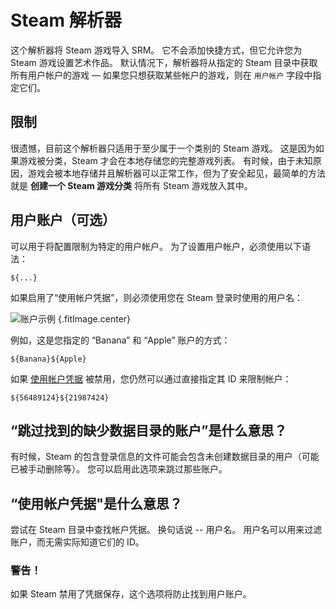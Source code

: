 # Steam 解析器

这个解析器将 Steam 游戏导入 SRM。 它不会添加快捷方式，但它允许您为 Steam 游戏设置艺术作品。 默认情况下，解析器将从指定的 Steam 目录中获取所有用户帐户的游戏 &mdash; 如果您只想获取某些帐户的游戏，则在 `用户帐户` 字段中指定它们。

## 限制
很遗憾，目前这个解析器只适用于至少属于一个类别的 Steam 游戏。 这是因为如果游戏被分类，Steam 才会在本地存储您的完整游戏列表。 有时候，由于未知原因，游戏会被本地存储并且解析器可以正常工作，但为了安全起见，最简单的方法就是 **创建一个 Steam 游戏分类** 将所有 Steam 游戏放入其中。

## 用户账户（可选）

可以用于将配置限制为特定的用户帐户。 为了设置用户帐户，必须使用以下语法：
```
${...}
```
如果启用了“使用帐户凭据”，则必须使用您在 Steam 登录时使用的用户名：

![账户示例](../../../assets/images/user-account-example.png) {.fitImage.center}

例如，这是您指定的 “Banana” 和 “Apple” 账户的方式：

```
${Banana}${Apple}
```

如果 [使用帐户凭据](#what-does-use-account-credentials-do) 被禁用，您仍然可以通过直接指定其 ID 来限制帐户：

```
${56489124}${21987424}
```

## “跳过找到的缺少数据目录的账户”是什么意思？

有时候，Steam 的包含登录信息的文件可能会包含未创建数据目录的用户（可能已被手动删除等）。 您可以启用此选项来跳过那些账户。

## “使用帐户凭据"是什么意思？

尝试在 Steam 目录中查找帐户凭据。 换句话说 -- 用户名。 用户名可以用来过滤账户，而无需实际知道它们的 ID。

### 警告！

如果 Steam 禁用了凭据保存，这个选项将防止找到用户账户。
